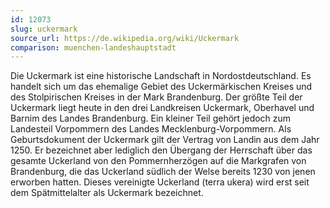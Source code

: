 ```yaml
---
id: 12073
slug: uckermark
source_url: https://de.wikipedia.org/wiki/Uckermark
comparison: muenchen-landeshauptstadt
---
```


Die Uckermark ist eine historische Landschaft in Nordostdeutschland. Es handelt sich um das ehemalige Gebiet des Uckermärkischen Kreises und des Stolpirischen Kreises in der Mark Brandenburg. Der größte Teil der Uckermark liegt heute in den drei Landkreisen Uckermark, Oberhavel und Barnim des Landes Brandenburg. Ein kleiner Teil gehört jedoch zum Landesteil Vorpommern des Landes Mecklenburg-Vorpommern. Als Geburtsdokument der Uckermark gilt der Vertrag von Landin aus dem Jahr 1250. Er bezeichnet aber lediglich den Übergang der Herrschaft über das gesamte Uckerland von den Pommernherzögen auf die Markgrafen von Brandenburg, die das Uckerland südlich der Welse bereits 1230 von jenen erworben hatten. Dieses vereinigte Uckerland (terra ukera) wird erst seit dem Spätmittelalter als Uckermark bezeichnet.
